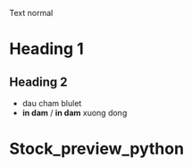 Text normal
# Heading 1
## Heading 2
* dau cham blulet
* **in dam** 
/
**in dam** 
xuong dong
# Stock_preview_python
